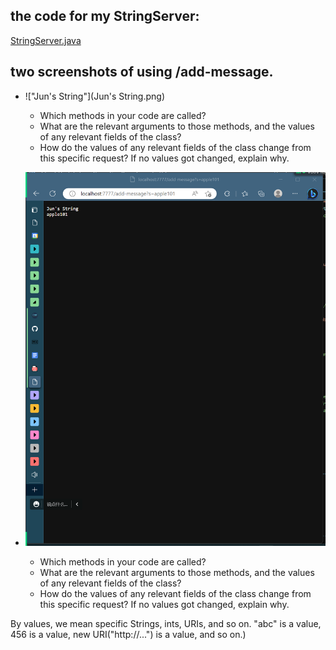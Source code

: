 ## the code for my StringServer:
[StringServer.java](StringServer.java)
## two screenshots of using /add-message.
- !["Jun's String"](Jun's String.png)
  - Which methods in your code are called?
  - What are the relevant arguments to those methods, and the values of any relevant fields of the class?
  - How do the values of any relevant fields of the class change from this specific request? If no values got changed, explain why.

- ![apple101](apple101.png)
  - Which methods in your code are called?
  - What are the relevant arguments to those methods, and the values of any relevant fields of the class?
  - How do the values of any relevant fields of the class change from this specific request? If no values got changed, explain why.

By values, we mean specific Strings, ints, URIs, and so on. "abc" is a value, 456 is a value, new URI("http://...") is a value, and so on.)
